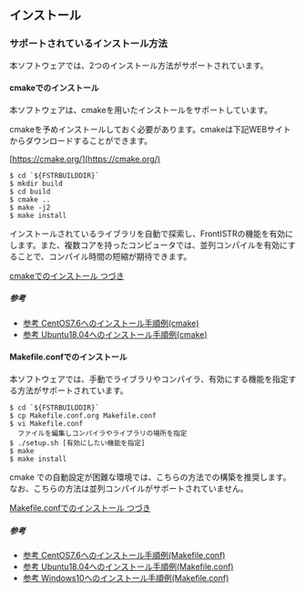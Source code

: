 ## インストール

### サポートされているインストール方法

本ソフトウェアでは、2つのインストール方法がサポートされています。

#### cmakeでのインストール

本ソフトウェアは、cmakeを用いたインストールをサポートしています。

cmakeを予めインストールしておく必要があります。cmakeは下記WEBサイトからダウンロードすることができます。

[https://cmake.org/](https://cmake.org/)

```
$ cd `${FSTRBUILDDIR}`
$ mkdir build
$ cd build
$ cmake ..
$ make -j2
$ make install
```

インストールされているライブラリを自動で探索し、FrontISTRの機能を有効にします。また、複数コアを持ったコンピュータでは、並列コンパイルを有効にすることで、コンパイル時間の短縮が期待できます。

[cmakeでのインストール つづき](install_04)

##### 参考

  - [参考 CentOS7.6へのインストール手順例(cmake)](install_07)
  - [参考 Ubuntu18.04へのインストール手順例(cmake)](install_09)

#### Makefile.confでのインストール

本ソフトウェアでは、手動でライブラリやコンパイラ、有効にする機能を指定する方法がサポートされています。

```
$ cd `${FSTRBUILDDIR}`
$ cp Makefile.conf.org Makefile.conf
$ vi Makefile.conf
  ファイルを編集しコンパイラやライブラリの場所を指定
$ ./setup.sh [有効にしたい機能を指定]
$ make
$ make install
```

cmake での自動設定が困難な環境では、こちらの方法での構築を推奨します。なお、こちらの方法は並列コンパイルがサポートされていません。

[Makefile.confでのインストール つづき](install_05)

##### 参考

  - [参考 CentOS7.6へのインストール手順例(Makefile.conf)](install_08)
  - [参考 Ubuntu18.04へのインストール手順例(Makefile.conf)](install_10)
  - [参考 Windows10へのインストール手順例(Makefile.conf)](install_11)



